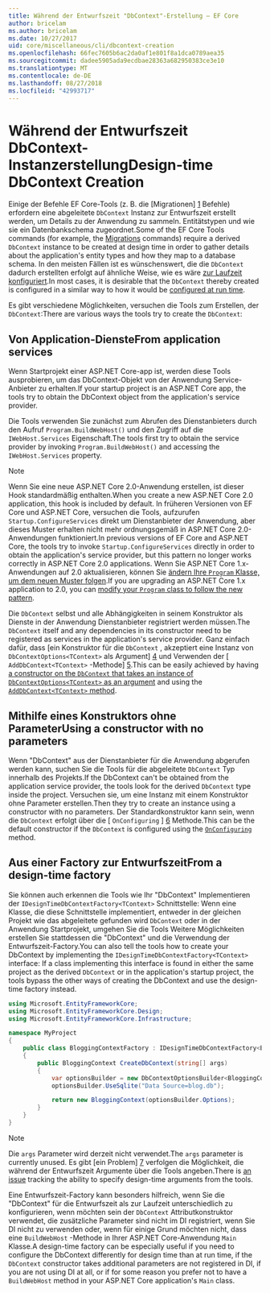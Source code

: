 ```yaml
---
title: Während der Entwurfszeit "DbContext"-Erstellung – EF Core
author: bricelam
ms.author: bricelam
ms.date: 10/27/2017
uid: core/miscellaneous/cli/dbcontext-creation
ms.openlocfilehash: 66fec7605b6ac2da0af1e801f8a1dca0789aea35
ms.sourcegitcommit: dadee5905ada9ecdbae28363a682950383ce3e10
ms.translationtype: MT
ms.contentlocale: de-DE
ms.lasthandoff: 08/27/2018
ms.locfileid: "42993717"
---
```

<a name="design-time-dbcontext-creation"></a><span data-ttu-id="d8d49-102">Während der Entwurfszeit DbContext-Instanzerstellung</span><span class="sxs-lookup"><span data-stu-id="d8d49-102">Design-time DbContext Creation</span></span>
==============================
<span data-ttu-id="d8d49-103">Einige der Befehle EF Core-Tools (z. B. die [Migrationen] [ 1] Befehle) erfordern eine abgeleitete `DbContext` Instanz zur Entwurfszeit erstellt werden, um Details zu der Anwendung zu sammeln. Entitätstypen und wie sie ein Datenbankschema zugeordnet.</span><span class="sxs-lookup"><span data-stu-id="d8d49-103">Some of the EF Core Tools commands (for example, the [Migrations][1] commands) require a derived `DbContext` instance to be created at design time in order to gather details about the application's entity types and how they map to a database schema.</span></span> <span data-ttu-id="d8d49-104">In den meisten Fällen ist es wünschenswert, die die `DbContext` dadurch erstellten erfolgt auf ähnliche Weise, wie es wäre [zur Laufzeit konfiguriert][2].</span><span class="sxs-lookup"><span data-stu-id="d8d49-104">In most cases, it is desirable that the `DbContext` thereby created is configured in a similar way to how it would be [configured at run time][2].</span></span>

<span data-ttu-id="d8d49-105">Es gibt verschiedene Möglichkeiten, versuchen die Tools zum Erstellen, der `DbContext`:</span><span class="sxs-lookup"><span data-stu-id="d8d49-105">There are various ways the tools try to create the `DbContext`:</span></span>

<a name="from-application-services"></a><span data-ttu-id="d8d49-106">Von Application-Dienste</span><span class="sxs-lookup"><span data-stu-id="d8d49-106">From application services</span></span>
-------------------------
<span data-ttu-id="d8d49-107">Wenn Startprojekt einer ASP.NET Core-app ist, werden diese Tools ausprobieren, um das DbContext-Objekt von der Anwendung Service-Anbieter zu erhalten.</span><span class="sxs-lookup"><span data-stu-id="d8d49-107">If your startup project is an ASP.NET Core app, the tools try to obtain the DbContext object from the application's service provider.</span></span>

<span data-ttu-id="d8d49-108">Die Tools verwenden Sie zunächst zum Abrufen des Dienstanbieters durch den Aufruf `Program.BuildWebHost()` und den Zugriff auf die `IWebHost.Services` Eigenschaft.</span><span class="sxs-lookup"><span data-stu-id="d8d49-108">The tools first try to obtain the service provider by invoking `Program.BuildWebHost()` and accessing the `IWebHost.Services` property.</span></span>

> [!NOTE]
> <span data-ttu-id="d8d49-109">Wenn Sie eine neue ASP.NET Core 2.0-Anwendung erstellen, ist dieser Hook standardmäßig enthalten.</span><span class="sxs-lookup"><span data-stu-id="d8d49-109">When you create a new ASP.NET Core 2.0 application, this hook is included by default.</span></span> <span data-ttu-id="d8d49-110">In früheren Versionen von EF Core und ASP.NET Core, versuchen die Tools, aufzurufen `Startup.ConfigureServices` direkt um Dienstanbieter der Anwendung, aber dieses Muster erhalten nicht mehr ordnungsgemäß in ASP.NET Core 2.0-Anwendungen funktioniert.</span><span class="sxs-lookup"><span data-stu-id="d8d49-110">In previous versions of EF Core and ASP.NET Core, the tools try to invoke `Startup.ConfigureServices` directly in order to obtain the application's service provider, but this pattern no longer works correctly in ASP.NET Core 2.0 applications.</span></span> <span data-ttu-id="d8d49-111">Wenn Sie ASP.NET Core 1.x-Anwendungen auf 2.0 aktualisieren, können Sie [ändern Ihre `Program` Klasse, um dem neuen Muster folgen][3].</span><span class="sxs-lookup"><span data-stu-id="d8d49-111">If you are upgrading an ASP.NET Core 1.x application to 2.0, you can [modify your `Program` class to follow the new pattern][3].</span></span>

<span data-ttu-id="d8d49-112">Die `DbContext` selbst und alle Abhängigkeiten in seinem Konstruktor als Dienste in der Anwendung Dienstanbieter registriert werden müssen.</span><span class="sxs-lookup"><span data-stu-id="d8d49-112">The `DbContext` itself and any dependencies in its constructor need to be registered as services in the application's service provider.</span></span> <span data-ttu-id="d8d49-113">Ganz einfach dafür, dass [ein Konstruktor für die `DbContext` , akzeptiert eine Instanz von `DbContextOptions<TContext>` als Argument] [ 4] und Verwenden der [ `AddDbContext<TContext>` -Methode] [5].</span><span class="sxs-lookup"><span data-stu-id="d8d49-113">This can be easily achieved by having [a constructor on the `DbContext` that takes an instance of `DbContextOptions<TContext>` as an argument][4] and using the [`AddDbContext<TContext>` method][5].</span></span>

<a name="using-a-constructor-with-no-parameters"></a><span data-ttu-id="d8d49-114">Mithilfe eines Konstruktors ohne Parameter</span><span class="sxs-lookup"><span data-stu-id="d8d49-114">Using a constructor with no parameters</span></span>
--------------------------------------
<span data-ttu-id="d8d49-115">Wenn "DbContext" aus der Dienstanbieter für die Anwendung abgerufen werden kann, suchen Sie die Tools für die abgeleitete `DbContext` Typ innerhalb des Projekts.</span><span class="sxs-lookup"><span data-stu-id="d8d49-115">If the DbContext can't be obtained from the application service provider, the tools look for the derived `DbContext` type inside the project.</span></span> <span data-ttu-id="d8d49-116">Versuchen sie, um eine Instanz mit einem Konstruktor ohne Parameter erstellen.</span><span class="sxs-lookup"><span data-stu-id="d8d49-116">Then they try to create an instance using a constructor with no parameters.</span></span> <span data-ttu-id="d8d49-117">Der Standardkonstruktor kann sein, wenn die `DbContext` erfolgt über die [ `OnConfiguring` ] [ 6] Methode.</span><span class="sxs-lookup"><span data-stu-id="d8d49-117">This can be the default constructor if the `DbContext` is configured using the [`OnConfiguring`][6] method.</span></span>

<a name="from-a-design-time-factory"></a><span data-ttu-id="d8d49-118">Aus einer Factory zur Entwurfszeit</span><span class="sxs-lookup"><span data-stu-id="d8d49-118">From a design-time factory</span></span>
--------------------------
<span data-ttu-id="d8d49-119">Sie können auch erkennen die Tools wie Ihr "DbContext" Implementieren der `IDesignTimeDbContextFactory<TContext>` Schnittstelle: Wenn eine Klasse, die diese Schnittstelle implementiert, entweder in der gleichen Projekt wie das abgeleitete gefunden wird `DbContext` oder in der Anwendung Startprojekt, umgehen Sie die Tools Weitere Möglichkeiten erstellen Sie stattdessen die "DbContext" und die Verwendung der Entwurfszeit-Factory.</span><span class="sxs-lookup"><span data-stu-id="d8d49-119">You can also tell the tools how to create your DbContext by implementing the `IDesignTimeDbContextFactory<TContext>` interface: If a class implementing this interface is found in either the same project as the derived `DbContext` or in the application's startup project, the tools bypass the other ways of creating the DbContext and use the design-time factory instead.</span></span>

``` csharp
using Microsoft.EntityFrameworkCore;
using Microsoft.EntityFrameworkCore.Design;
using Microsoft.EntityFrameworkCore.Infrastructure;

namespace MyProject
{
    public class BloggingContextFactory : IDesignTimeDbContextFactory<BloggingContext>
    {
        public BloggingContext CreateDbContext(string[] args)
        {
            var optionsBuilder = new DbContextOptionsBuilder<BloggingContext>();
            optionsBuilder.UseSqlite("Data Source=blog.db");

            return new BloggingContext(optionsBuilder.Options);
        }
    }
}
```

> [!NOTE]
> <span data-ttu-id="d8d49-120">Die `args` Parameter wird derzeit nicht verwendet.</span><span class="sxs-lookup"><span data-stu-id="d8d49-120">The `args` parameter is currently unused.</span></span> <span data-ttu-id="d8d49-121">Es gibt [ein Problem] [ 7] verfolgen die Möglichkeit, die während der Entwurfszeit Argumente über die Tools angeben.</span><span class="sxs-lookup"><span data-stu-id="d8d49-121">There is [an issue][7] tracking the ability to specify design-time arguments from the tools.</span></span>

<span data-ttu-id="d8d49-122">Eine Entwurfszeit-Factory kann besonders hilfreich, wenn Sie die "DbContext" für die Entwurfszeit als zur Laufzeit unterschiedlich zu konfigurieren, wenn möchten sein der `DbContext` Attributkonstruktor verwendet, die zusätzliche Parameter sind nicht im DI registriert, wenn Sie DI nicht zu verwenden oder, wenn für einige Grund möchten nicht, dass eine `BuildWebHost` -Methode in Ihrer ASP.NET Core-Anwendung `Main` Klasse.</span><span class="sxs-lookup"><span data-stu-id="d8d49-122">A design-time factory can be especially useful if you need to configure the DbContext differently for design time than at run time, if the `DbContext` constructor takes additional parameters are not registered in DI, if you are not using DI at all, or if for some reason you prefer not to have a `BuildWebHost` method in your ASP.NET Core application's `Main` class.</span></span>

  [1]: xref:core/managing-schemas/migrations/index
  [2]: xref:core/miscellaneous/configuring-dbcontext
  [3]: https://docs.microsoft.com/aspnet/core/migration/1x-to-2x/#update-main-method-in-programcs
  [4]: xref:core/miscellaneous/configuring-dbcontext#constructor-argument
  [5]: xref:core/miscellaneous/configuring-dbcontext#using-dbcontext-with-dependency-injection
  [6]: xref:core/miscellaneous/configuring-dbcontext#onconfiguring
  [7]: https://github.com/aspnet/EntityFrameworkCore/issues/8332
